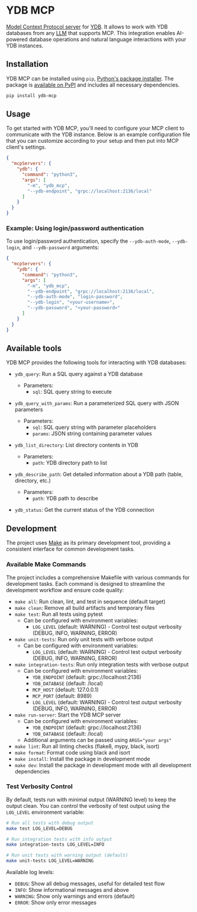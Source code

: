 # YDB MCP

[Model Context Protocol server](https://modelcontextprotocol.io/) for [YDB](https://ydb.tech). It allows to work with YDB databases from any [LLM](https://en.wikipedia.org/wiki/Large_language_model) that supports MCP. This integration enables AI-powered database operations and natural language interactions with your YDB instances.

## Installation

YDB MCP can be installed using `pip`, [Python's package installer](https://pypi.org/project/pip/). The package is [available on PyPI](https://pypi.org/project/ydb-mcp/) and includes all necessary dependencies.

```bash
pip install ydb-mcp
```

## Usage

To get started with YDB MCP, you'll need to configure your MCP client to communicate with the YDB instance. Below is an example configuration file that you can customize according to your setup and then put into MCP client's settings.

```json
{
  "mcpServers": {
    "ydb": {
      "command": "python3",
      "args": [
        "-m", "ydb_mcp",
        "--ydb-endpoint", "grpc://localhost:2136/local"
      ]
    }
  }
}
```

### Example: Using login/password authentication

To use login/password authentication, specify the `--ydb-auth-mode`, `--ydb-login`, and `--ydb-password` arguments:

```json
{
  "mcpServers": {
    "ydb": {
      "command": "python3",
      "args": [
        "-m", "ydb_mcp",
        "--ydb-endpoint", "grpc://localhost:2136/local",
        "--ydb-auth-mode", "login-password",
        "--ydb-login", "<your-username>",
        "--ydb-password", "<your-password>"
      ]
    }
  }
}
```

## Available tools

YDB MCP provides the following tools for interacting with YDB databases:

- `ydb_query`: Run a SQL query against a YDB database
  - Parameters:
    - `sql`: SQL query string to execute

- `ydb_query_with_params`: Run a parameterized SQL query with JSON parameters
  - Parameters:
    - `sql`: SQL query string with parameter placeholders
    - `params`: JSON string containing parameter values

- `ydb_list_directory`: List directory contents in YDB
  - Parameters:
    - `path`: YDB directory path to list

- `ydb_describe_path`: Get detailed information about a YDB path (table, directory, etc.)
  - Parameters:
    - `path`: YDB path to describe

- `ydb_status`: Get the current status of the YDB connection

## Development

The project uses [Make](https://www.gnu.org/software/make/) as its primary development tool, providing a consistent interface for common development tasks.

### Available Make Commands

The project includes a comprehensive Makefile with various commands for development tasks. Each command is designed to streamline the development workflow and ensure code quality:

- `make all`: Run clean, lint, and test in sequence (default target)
- `make clean`: Remove all build artifacts and temporary files
- `make test`: Run all tests using pytest
  - Can be configured with environment variables:
    - `LOG_LEVEL` (default: WARNING) - Control test output verbosity (DEBUG, INFO, WARNING, ERROR)
- `make unit-tests`: Run only unit tests with verbose output
  - Can be configured with environment variables:
    - `LOG_LEVEL` (default: WARNING) - Control test output verbosity (DEBUG, INFO, WARNING, ERROR)
- `make integration-tests`: Run only integration tests with verbose output
  - Can be configured with environment variables:
    - `YDB_ENDPOINT` (default: grpc://localhost:2136)
    - `YDB_DATABASE` (default: /local)
    - `MCP_HOST` (default: 127.0.0.1)
    - `MCP_PORT` (default: 8989)
    - `LOG_LEVEL` (default: WARNING) - Control test output verbosity (DEBUG, INFO, WARNING, ERROR)
- `make run-server`: Start the YDB MCP server
  - Can be configured with environment variables:
    - `YDB_ENDPOINT` (default: grpc://localhost:2136)
    - `YDB_DATABASE` (default: /local)
  - Additional arguments can be passed using `ARGS="your args"`
- `make lint`: Run all linting checks (flake8, mypy, black, isort)
- `make format`: Format code using black and isort
- `make install`: Install the package in development mode
- `make dev`: Install the package in development mode with all development dependencies

### Test Verbosity Control

By default, tests run with minimal output (WARNING level) to keep the output clean. You can control the verbosity of test output using the `LOG_LEVEL` environment variable:

```bash
# Run all tests with debug output
make test LOG_LEVEL=DEBUG

# Run integration tests with info output
make integration-tests LOG_LEVEL=INFO

# Run unit tests with warning output (default)
make unit-tests LOG_LEVEL=WARNING
```

Available log levels:
- `DEBUG`: Show all debug messages, useful for detailed test flow
- `INFO`: Show informational messages and above
- `WARNING`: Show only warnings and errors (default)
- `ERROR`: Show only error messages